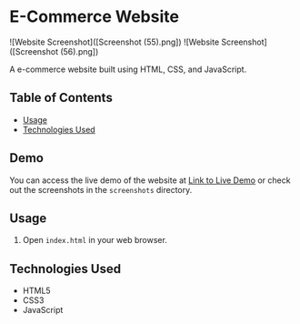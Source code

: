 # E-Commerce Website

![Website Screenshot]([Screenshot (55).png])
![Website Screenshot]([Screenshot (56).png])

A e-commerce website built using HTML, CSS, and JavaScript.

## Table of Contents
- [Usage](#usage)
- [Technologies Used](#technologies-used)

## Demo

You can access the live demo of the website at [Link to Live Demo](https://www.your-ecommerce-site.com) or check out the screenshots in the `screenshots` directory.

## Usage

1. Open `index.html` in your web browser.

## Technologies Used

- HTML5
- CSS3
- JavaScript
